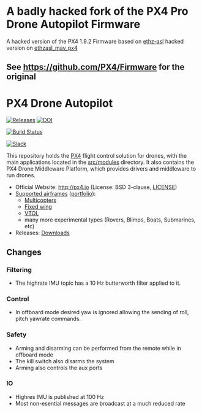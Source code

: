 # A badly hacked fork of the PX4 Pro Drone Autopilot Firmware
A hacked version of the PX4 1.9.2 Firmware based on [ethz-asl](https://github.com/ethz-asl) hacked version on [ethzasl_mav_px4](https://github.com/ethz-asl/ethzasl_mav_px4)

## See https://github.com/PX4/Firmware for the original

# PX4 Drone Autopilot

[![Releases](https://img.shields.io/github/release/PX4/Firmware.svg)](https://github.com/PX4/Firmware/releases) [![DOI](https://zenodo.org/badge/22634/PX4/Firmware.svg)](https://zenodo.org/badge/latestdoi/22634/PX4/Firmware)

[![Build Status](http://ci.px4.io:8080/buildStatus/icon?job=PX4/Firmware/master)](http://ci.px4.io:8080/blue/organizations/jenkins/PX4%2FFirmware/activity)

[![Slack](https://px4-slack.herokuapp.com/badge.svg)](http://slack.px4.io)

This repository holds the [PX4](http://px4.io) flight control solution for drones, with the main applications located in the [src/modules](https://github.com/PX4/Firmware/tree/master/src/modules) directory. It also contains the PX4 Drone Middleware Platform, which provides drivers and middleware to run drones.

* Official Website: http://px4.io (License: BSD 3-clause, [LICENSE](https://github.com/PX4/Firmware/blob/master/LICENSE))
* [Supported airframes](https://docs.px4.io/en/airframes/airframe_reference.html) ([portfolio](http://px4.io/#airframes)):
  * [Multicopters](https://docs.px4.io/en/airframes/airframe_reference.html#copter)
  * [Fixed wing](https://docs.px4.io/en/airframes/airframe_reference.html#plane)
  * [VTOL](https://docs.px4.io/en/airframes/airframe_reference.html#vtol)
  * many more experimental types (Rovers, Blimps, Boats, Submarines, etc)
* Releases: [Downloads](https://github.com/PX4/Firmware/releases)

 ## Changes

 ### Filtering
* The highrate IMU topic has a 10 Hz butterworth filter applied to it.

### Control
* In offboard mode desired yaw is ignored allowing the sending of roll, pitch yawrate commands.

### Safety
* Arming and disarming can be performed from the remote while in offboard mode
* The kill switch also disarms the system
* Arming also controls the aux ports

### IO
* Highres IMU is published at 100 Hz
* Most non-esential messages are broadcast at a much reduced rate
